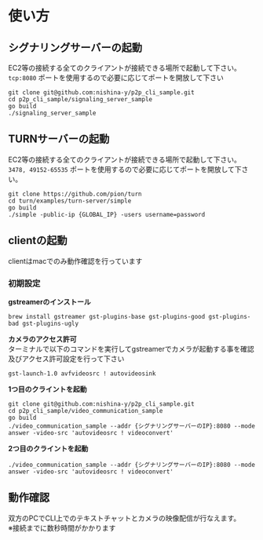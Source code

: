 # 使い方

## シグナリングサーバーの起動
EC2等の接続する全てのクライアントが接続できる場所で起動して下さい。  
`tcp:8080` ポートを使用するので必要に応じてポートを開放して下さい  
```
git clone git@github.com:nishina-y/p2p_cli_sample.git
cd p2p_cli_sample/signaling_server_sample
go build
./signaling_server_sample
```

## TURNサーバーの起動
EC2等の接続する全てのクライアントが接続できる場所で起動して下さい。  
`3478, 49152-65535` ポートを使用するので必要に応じてポートを開放して下さい。  
```
git clone https://github.com/pion/turn
cd turn/examples/turn-server/simple
go build
./simple -public-ip {GLOBAL_IP} -users username=password
```

## clientの起動
clientはmacでのみ動作確認を行っています

### 初期設定

**gstreamerのインストール**
```
brew install gstreamer gst-plugins-base gst-plugins-good gst-plugins-bad gst-plugins-ugly
```

**カメラのアクセス許可**  
ターミナルで以下のコマンドを実行してgstreamerでカメラが起動する事を確認及びアクセス許可設定を行って下さい
```
gst-launch-1.0 avfvideosrc ! autovideosink
```

**1つ目のクライントを起動**
```
git clone git@github.com:nishina-y/p2p_cli_sample.git
cd p2p_cli_sample/video_communication_sample
go build
./video_communication_sample --addr {シグナリングサーバーのIP}:8080 --mode answer -video-src 'autovideosrc ! videoconvert'
```

**2つ目のクライントを起動**
```
./video_communication_sample --addr {シグナリングサーバーのIP}:8080 --mode answer -video-src 'autovideosrc ! videoconvert'
```

## 動作確認
双方のPCでCLI上でのテキストチャットとカメラの映像配信が行なえます。   
※接続までに数秒時間がかかります
